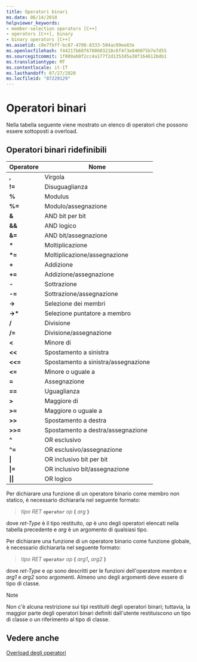 ```yaml
---
title: Operatori binari
ms.date: 06/14/2018
helpviewer_keywords:
- member-selection operators [C++]
- operators [C++], binary
- binary operators [C++]
ms.assetid: c0e7fbff-bc87-4708-8333-504ac09ee83e
ms.openlocfilehash: f44217b68f6700603218c6f4f3e846075b7e7d55
ms.sourcegitcommit: 1f009ab0f2cc4a177f2d1353d5a38f164612bdb1
ms.translationtype: MT
ms.contentlocale: it-IT
ms.lasthandoff: 07/27/2020
ms.locfileid: "87229129"
---
```

# <a name="binary-operators"></a>Operatori binari

Nella tabella seguente viene mostrato un elenco di operatori che possono essere sottoposti a overload.

## <a name="redefinable-binary-operators"></a>Operatori binari ridefinibili

|Operatore|Nome|
|--------------|----------|
|**,**|Virgola|
|**!=**|Disuguaglianza|
|**%**|Modulus|
|**%=**|Modulo/assegnazione|
|**&**|AND bit per bit|
|**&&**|AND logico|
|**&=**|AND bit/assegnazione|
|**&#42;**|Moltiplicazione|
|**&#42;=**|Moltiplicazione/assegnazione|
|**+**|Addizione|
|**+=**|Addizione/assegnazione|
|**-**|Sottrazione|
|**-=**|Sottrazione/assegnazione|
|**->**|Selezione dei membri|
|**->&#42;**|Selezione puntatore a membro|
|**/**|Divisione|
|**/=**|Divisione/assegnazione|
|**<**|Minore di|
|**<<**|Spostamento a sinistra|
|**<<=**|Spostamento a sinistra/assegnazione|
|**<=**|Minore o uguale a|
|**=**|Assegnazione|
|**==**|Uguaglianza|
|**>**|Maggiore di|
|**>=**|Maggiore o uguale a|
|**>>**|Spostamento a destra|
|**>>=**|Spostamento a destra/assegnazione|
|**^**|OR esclusivo|
|**^=**|OR esclusivo/assegnazione|
|**&#124;**|OR inclusivo bit per bit|
|**&#124;=**|OR inclusivo bit/assegnazione|
|**&#124;&#124;**|OR logico|

Per dichiarare una funzione di un operatore binario come membro non statico, è necessario dichiararla nel seguente formato:

> *tipo RET* **`operator`** *op* **(** *arg* **)**

dove *ret-Type* è il tipo restituito, *op* è uno degli operatori elencati nella tabella precedente e *arg* è un argomento di qualsiasi tipo.

Per dichiarare una funzione di un operatore binario come funzione globale, è necessario dichiararla nel seguente formato:

> *tipo RET* **`operator`** *op* **(** _arg1_**,** _arg2_ **)**

dove *ret-Type* e *op* sono descritti per le funzioni dell'operatore membro e *arg1* e *arg2* sono argomenti. Almeno uno degli argomenti deve essere di tipo di classe.

> [!NOTE]
> Non c'è alcuna restrizione sui tipi restituiti degli operatori binari; tuttavia, la maggior parte degli operatori binari definiti dall'utente restituiscono un tipo di classe o un riferimento al tipo di classe.

## <a name="see-also"></a>Vedere anche

[Overload degli operatori](../cpp/operator-overloading.md)
